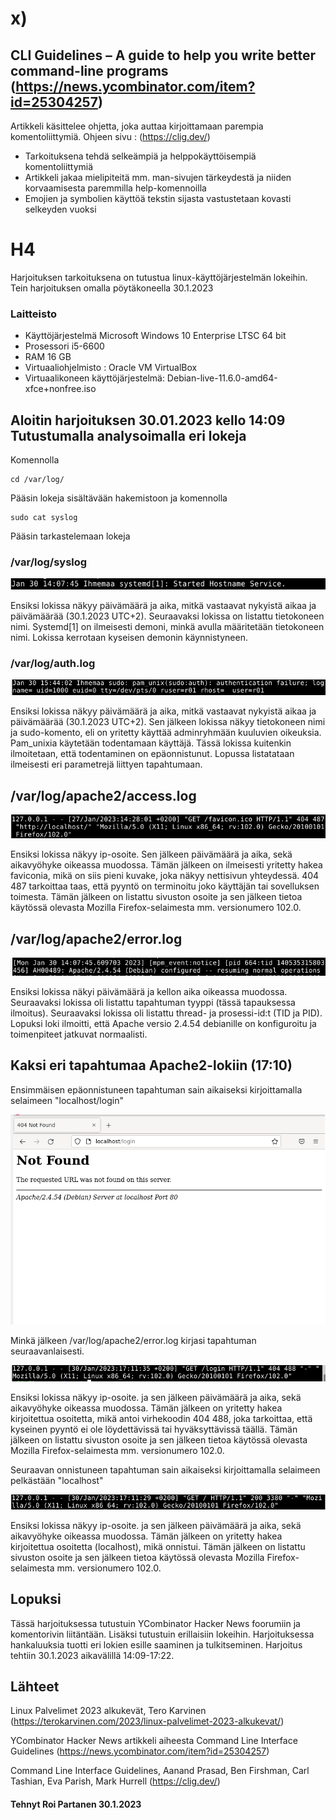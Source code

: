 # x)

 
 
 
 
## 	CLI Guidelines – A guide to help you write better command-line programs (https://news.ycombinator.com/item?id=25304257)

  Artikkeli käsittelee ohjetta, joka auttaa kirjoittamaan parempia komentoliittymiä. Ohjeen sivu : (https://clig.dev/)
 
* Tarkoituksena tehdä selkeämpiä ja helppokäyttöisempiä komentoliittymiä
* Artikkeli jakaa mielipiteitä mm. man-sivujen tärkeydestä ja niiden korvaamisesta paremmilla help-komennoilla
* Emojien ja symbolien käyttöä tekstin sijasta vastustetaan kovasti selkeyden vuoksi


 # H4
 Harjoituksen tarkoituksena on tutustua linux-käyttöjärjestelmän lokeihin. Tein harjoituksen omalla pöytäkoneella 30.1.2023
 

 
 
### Laitteisto
 
* Käyttöjärjestelmä	Microsoft Windows 10 Enterprise LTSC 64 bit
* Prosessori i5-6600
* RAM 16 GB
* Virtuaaliohjelmisto : Oracle VM VirtualBox
* Virtuaalikoneen käyttöjärjestelmä: Debian-live-11.6.0-amd64-xfce+nonfree.iso





## Aloitin harjoituksen 30.01.2023 kello 14:09 Tutustumalla analysoimalla eri lokeja

Komennolla

    cd /var/log/
    
 Pääsin lokeja sisältävään hakemistoon ja komennolla 
 
    sudo cat syslog
    
    
 Pääsin tarkastelemaan lokeja



### /var/log/syslog 

 ![Add file: Upload](/ss/syslog.PNG)
 
Ensiksi lokissa näkyy päivämäärä ja aika, mitkä vastaavat nykyistä aikaa ja päivämäärää (30.1.2023 UTC+2). Seuraavaksi lokissa on listattu tietokoneen nimi. Systemd[1] on ilmeisesti demoni, minkä avulla määritetään tietokoneen nimi. Lokissa kerrotaan kyseisen demonin käynnistyneen.
 
  

### /var/log/auth.log
  
![Add file: Upload](/ss/authlog.PNG) 

Ensiksi lokissa näkyy päivämäärä ja aika, mitkä vastaavat nykyistä aikaa ja päivämäärää (30.1.2023 UTC+2). Sen jälkeen lokissa näkyy tietokoneen nimi ja sudo-komento, eli on yritetty käyttää adminryhmään kuuluvien oikeuksia. Pam_unixia käytetään todentamaan käyttäjä. Tässä lokissa kuitenkin ilmoitetaan, että todentaminen on epäonnistunut. Lopussa listatataan ilmeisesti eri parametrejä liittyen tapahtumaan.
 

 ## /var/log/apache2/access.log
 
  
  ![Add file: Upload](/ss/apacheacces.PNG)
  
Ensiksi lokissa näkyy ip-osoite. Sen jälkeen päivämäärä ja aika, sekä aikavyöhyke oikeassa muodossa. Tämän jälkeen on ilmeisesti yritetty hakea faviconia, mikä on siis pieni kuvake, joka näkyy nettisivun yhteydessä. 404 487 tarkoittaa taas, että pyyntö on terminoitu joko käyttäjän tai sovelluksen toimesta. Tämän jälkeen on listattu sivuston osoite ja sen jälkeen tietoa käytössä olevasta Mozilla Firefox-selaimesta mm. versionumero 102.0.
  


## /var/log/apache2/error.log

![Add file: Upload](/ss/apacheerror.PNG)

Ensiksi lokissa näkyi päivämäärä ja kellon aika oikeassa muodossa. Seuraavaksi lokissa oli listattu tapahtuman tyyppi (tässä tapauksessa ilmoitus). Seuraavaksi lokissa oli listattu thread- ja prosessi-id:t (TID ja PID). Lopuksi loki ilmoitti, että Apache versio 2.4.54 debianille on konfiguroitu ja toimenpiteet jatkuvat normaalisti.


## Kaksi eri tapahtumaa Apache2-lokiin (17:10)

Ensimmäisen epäonnistuneen tapahtuman sain aikaiseksi kirjoittamalla selaimeen "localhost/login"

![Add file: Upload](/ss/apafail.PNG)

Minkä jälkeen /var/log/apache2/error.log kirjasi tapahtuman seuraavanlaisesti.

![Add file: Upload](/ss/omaerror.PNG)


Ensiksi lokissa näkyy ip-osoite. ja sen jälkeen päivämäärä ja aika, sekä aikavyöhyke oikeassa muodossa. Tämän jälkeen on yritetty hakea kirjoitettua osoitetta, mikä antoi virhekoodin 404 488, joka tarkoittaa, että kyseinen pyyntö ei ole löydettävissä tai hyväksyttävissä täällä. Tämän jälkeen on listattu sivuston osoite ja sen jälkeen tietoa käytössä olevasta Mozilla Firefox-selaimesta mm. versionumero 102.0.

Seuraavan onnistuneen tapahtuman sain aikaiseksi kirjoittamalla selaimeen pelkästään "localhost"

![Add file: Upload](/ss/omaok.PNG)

Ensiksi lokissa näkyy ip-osoite. ja sen jälkeen päivämäärä ja aika, sekä aikavyöhyke oikeassa muodossa. Tämän jälkeen on yritetty hakea kirjoitettua osoitetta (localhost), mikä onnistui. Tämän jälkeen on listattu sivuston osoite ja sen jälkeen tietoa käytössä olevasta Mozilla Firefox-selaimesta mm. versionumero 102.0.


 ## Lopuksi 
 
 Tässä harjoituksessa tutustuin YCombinator Hacker News foorumiin ja komentorivin liitäntään. Lisäksi tutustuin erillaisiin lokeihin. Harjoituksessa hankaluuksia tuotti eri lokien esille saaminen ja tulkitseminen. Harjoitus tehtiin 30.1.2023 aikavälillä 14:09-17:22.
 
## Lähteet


Linux Palvelimet 2023 alkukevät, Tero Karvinen (https://terokarvinen.com/2023/linux-palvelimet-2023-alkukevat/)

YCombinator Hacker News artikkeli aiheesta Command Line Interface Guidelines (https://news.ycombinator.com/item?id=25304257)

Command Line Interface Guidelines, Aanand Prasad, Ben Firshman, Carl Tashian, Eva Parish, Mark Hurrell (https://clig.dev/)

#### Tehnyt Roi Partanen 30.1.2023
